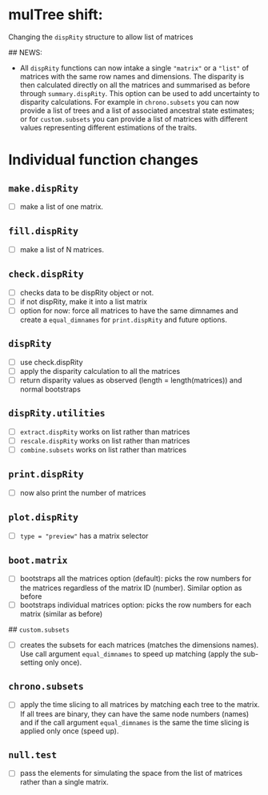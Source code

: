 # mulTree shift:
Changing the `dispRity` structure to allow list of matrices

## NEWS:
* All `dispRity` functions can now intake a single `"matrix"` or a `"list"` of matrices with the same row names and dimensions. The disparity is then calculated directly on all the matrices and summarised as before through `summary.dispRity`. This option can be used to add uncertainty to disparity calculations. For example in `chrono.subsets` you can now provide a list of trees and a list of associated ancestral state estimates; or for `custom.subsets` you can provide a list of matrices with different values representing different estimations of the traits.

# Individual function changes

## `make.dispRity`

 - [ ] make a list of one matrix.

## `fill.dispRity`

 - [ ] make a list of N matrices. 

## `check.dispRity`

 - [ ] checks data to be dispRity object or not.
 - [ ] if not dispRity, make it into a list matrix
 - [ ] option for now: force all matrices to have the same dimnames and create a `equal_dimnames` for `print.dispRity` and future options.

## `dispRity`

 - [ ] use check.dispRity
 - [ ] apply the disparity calculation to all the matrices
 - [ ] return disparity values as observed (length = length(matrices)) and normal bootstraps

## `dispRity.utilities`

 - [ ] `extract.dispRity` works on list rather than matrices
 - [ ] `rescale.dispRity` works on list rather than matrices
 - [ ] `combine.subsets`  works on list rather than matrices

## `print.dispRity`

 - [ ] now also print the number of matrices

## `plot.dispRity` 

 - [ ] `type = "preview"` has a matrix selector

## `boot.matrix`

 - [ ] bootstraps all the matrices option (default): picks the row numbers for the matrices regardless of the matrix ID (number). Similar option as before
 - [ ] bootstraps individual matrices option: picks the row numbers for each matrix (similar as before)

## `custom.subsets`

 - [ ] creates the subsets for each matrices (matches the dimensions names). Use call argument `equal_dimnames` to speed up matching (apply the sub-setting only once).

## `chrono.subsets`

 - [ ] apply the time slicing to all matrices by matching each tree to the matrix. If all trees are binary, they can have the same node numbers (names) and if the call argument `equal_dimnames` is the same the time slicing is applied only once (speed up).

## `null.test`

 - [ ] pass the elements for simulating the space from the list of matrices rather than a single matrix.
